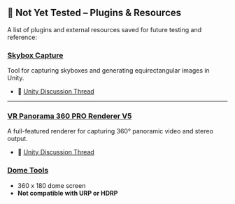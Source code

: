 ## 🧪 Not Yet Tested – Plugins & Resources

A list of plugins and external resources saved for future testing and reference:

### [Skybox Capture](https://assetstore.unity.com/packages/tools/camera/skybox-capture-93266)
Tool for capturing skyboxes and generating equirectangular images in Unity.

- 💬 [Unity Discussion Thread](https://discussions.unity.com/t/capturing-a-equiretangular-image-in-unity-hdrp/896941/1)

---

### [VR Panorama 360 PRO Renderer V5](https://assetstore.unity.com/packages/tools/animation/vr-panorama-360-pro-renderer-v5-290552)
A full-featured renderer for capturing 360° panoramic video and stereo output.

- 💬 [Unity Discussion Thread](https://discussions.unity.com/t/released-vr-panorama-render-360-stereo-videos/586559)


### [Dome Tools](https://assetstore.unity.com/packages/vfx/shaders/fullscreen-camera-effects/dome-tools-62664)
- 360 x 180 dome screen
- **Not compatible with URP or HDRP** 
